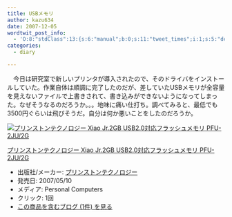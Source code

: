 ```yaml
---
title: USBメモリ
author: kazu634
date: 2007-12-05
wordtwit_post_info:
  - 'O:8:"stdClass":13:{s:6:"manual";b:0;s:11:"tweet_times";i:1;s:5:"delay";i:0;s:7:"enabled";i:1;s:10:"separation";s:2:"60";s:7:"version";s:3:"3.7";s:14:"tweet_template";b:0;s:6:"status";i:2;s:6:"result";a:0:{}s:13:"tweet_counter";i:2;s:13:"tweet_log_ids";a:1:{i:0;i:3403;}s:9:"hash_tags";a:0:{}s:8:"accounts";a:1:{i:0;s:7:"kazu634";}}'
categories:
  - diary

---
```

<div class="section">
<p>
    　今日は研究室で新しいプリンタが導入されたので、そのドライバをインストールしていた。作業自体は順調に完了したのだが、差していたUSBメモリが全容量を見えないファイルで上書きされて、書き込みができないようになってしまった。なぜそうなるのだろうか。。。地味に痛い仕打ち。調べてみると、最低でも3500円ぐらいは飛びそうだ。自分は何か悪いことをしたのだろうか。
</p>
  
<div class="hatena-asin-detail">
<a href="http://www.amazon.co.jp/dp/B000Q36E92/?tag=hatena_st1-22&ascsubtag=d-7ibv" onclick="__gaTracker('send', 'event', 'outbound-article', 'http://www.amazon.co.jp/dp/B000Q36E92/?tag=hatena_st1-22&ascsubtag=d-7ibv', '');"><img src="https://images-na.ssl-images-amazon.com/images/I/21KyyLESqAL._SL160_.jpg" class="hatena-asin-detail-image" alt="プリンストンテクノロジー Xiao Jr.2GB USB2.0対応フラッシュメモリ PFU-2JU/2G" title="プリンストンテクノロジー Xiao Jr.2GB USB2.0対応フラッシュメモリ PFU-2JU/2G" /></a></p> 
    
<div class="hatena-asin-detail-info">
<p class="hatena-asin-detail-title">
<a href="http://www.amazon.co.jp/dp/B000Q36E92/?tag=hatena_st1-22&ascsubtag=d-7ibv" onclick="__gaTracker('send', 'event', 'outbound-article', 'http://www.amazon.co.jp/dp/B000Q36E92/?tag=hatena_st1-22&ascsubtag=d-7ibv', 'プリンストンテクノロジー Xiao Jr.2GB USB2.0対応フラッシュメモリ PFU-2JU/2G');">プリンストンテクノロジー Xiao Jr.2GB USB2.0対応フラッシュメモリ PFU-2JU/2G</a>
</p>
      
<ul>
<li>
<span class="hatena-asin-detail-label">出版社/メーカー:</span> <a href="http://d.hatena.ne.jp/keyword/%A5%D7%A5%EA%A5%F3%A5%B9%A5%C8%A5%F3%A5%C6%A5%AF%A5%CE%A5%ED%A5%B8%A1%BC" onclick="__gaTracker('send', 'event', 'outbound-article', 'http://d.hatena.ne.jp/keyword/%A5%D7%A5%EA%A5%F3%A5%B9%A5%C8%A5%F3%A5%C6%A5%AF%A5%CE%A5%ED%A5%B8%A1%BC', 'プリンストンテクノロジー');" class="keyword">プリンストンテクノロジー</a>
</li>
<li>
<span class="hatena-asin-detail-label">発売日:</span> 2007/05/10
</li>
<li>
<span class="hatena-asin-detail-label">メディア:</span> Personal Computers
</li>
<li>
<span class="hatena-asin-detail-label">クリック</span>: 1回
</li>
<li>
<a href="http://d.hatena.ne.jp/asin/B000Q36E92" onclick="__gaTracker('send', 'event', 'outbound-article', 'http://d.hatena.ne.jp/asin/B000Q36E92', 'この商品を含むブログ (1件) を見る');" target="_blank">この商品を含むブログ (1件) を見る</a>
</li>
</ul>
</div>
    
<div class="hatena-asin-detail-foot">
</div>
</div>
</div>

